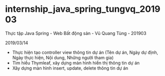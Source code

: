 # internship_java_spring_tungvq_201903
Thực tập Java Spring - Web Bất động sản - Vũ Quang Tùng - 201903

2019/03/14
+ Thực hiện tạo controller view thông tin dự án (Tên dự án, Ngày dự định, Ngày thực hiện, Nội dung, Những người tham gia)
+ Tìm hiểu Thymleaf, xây dựng màn hình hiển thị thông tin dự án
+ Xây dựng màn hình insert, update, delete thông tin dự án
